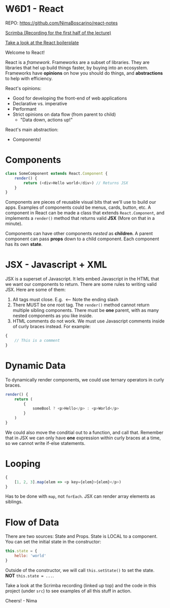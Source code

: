 W6D1 - React
============

REPO: https://github.com/NimaBoscarino/react-notes

[Scrimba (Recording for the first half of the lecture)](https://scrimba.com/c/c2mBBs2)

[Take a look at the React boilerplate](https://github.com/lighthouse-labs/react-simple-boilerplate)

Welcome to React!

React is a *framework*. Frameworks are a subset of libraries. They are libraries that hel up build things faster, by buying into an ecosystem. Frameworks have **opinions** on how you should do things, and **abstractions** to help with efficiency.

React's opinions:

- Good for developing the front-end of web applications
- Declarative vs. imperative
- Performant
- Strict opinions on data flow (from parent to child)
    - "Data down, actions up!"

React's main abstraction:

- Components!

# Components

```js
class SomeComponent extends React.Component {
    render() {
        return (<div>Hello world</div>) // Returns JSX
    }
}
```

Components are pieces of reusable visual bits that we'll use to build our apps. Examples of components could be menus, cards, button, etc. A component in React can be made a class that extends `React.Component`, and implements a `render()` method that returns valid **JSX** (More on that in a minute).

Components can have other components *nested* as **children**. A parent component can pass **props** down to a child component. Each component has its own **state**.

# JSX - Javascript + XML

JSX is a superset of Javascript. It lets embed Javascript in the HTML that we want our components to return. There are some rules to writing valid JSX. Here are some of them: 

1) All tags must close. E.g. <img /> <-- Note the ending slash
2) There MUST be one root tag. The `render()` method cannot return multiple sibling components. There must be **one** parent, with as many nested components as you like inside.
3) HTML comments do not work. We must use Javascript comments inside of curly braces instead. For example:

```js
{
    // This is a comment
}
```

# Dynamic Data

To dynamically render components, we could use ternary operators in curly braces.

```js
render() {
    return (
        {
            someBool ? <p>Hello</p> : <p>World</p>
        }
    )
}
```

We could also move the conditial out to a function, and call that. Remember that in JSX we can only have **one** expression within curly braces at a time, so we cannot write if-else statements.

# Looping

```js
{
    [1, 2, 3].map(elem => <p key={elem}>{elem}</p>)
}
```

Has to be done with `map`, not `forEach`. JSX can render array elements as siblings.

# Flow of Data

There are two sources: State and Props. State is LOCAL to a component. You can set the initial state in the constructor:

```js
this.state = {
    hello: 'world'
}
```

Outside of the constructor, we will call `this.setState()` to set the state. **NOT** `this.state = ...`.

Take a look at the Scrimba recording (linked up top) and the code in this project (under `src`) to see examples of all this stuff in action.

Cheers! - Nima